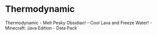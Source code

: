 # Thermodynamic
Thermodynamic - Melt Pesky Obsidian! - Cool Lava and Freeze Water! - Minecraft: Java Edition - Data Pack 
